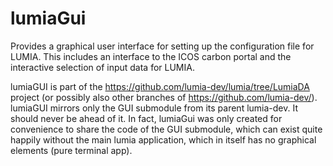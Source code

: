 # lumiaGui
Provides a graphical user interface for setting up the configuration file for LUMIA. This includes an interface to the ICOS carbon portal and the interactive selection of input data for LUMIA.

lumiaGUI is part of the https://github.com/lumia-dev/lumia/tree/LumiaDA project (or possibly also other branches of https://github.com/lumia-dev/). lumiaGUI mirrors only the GUI submodule
from its parent lumia-dev. It should never be ahead of it. In fact, lumiaGui was only created for convenience to share the code of the GUI submodule, which can exist quite happily without the main lumia application, which in itself has no graphical elements (pure terminal app).
